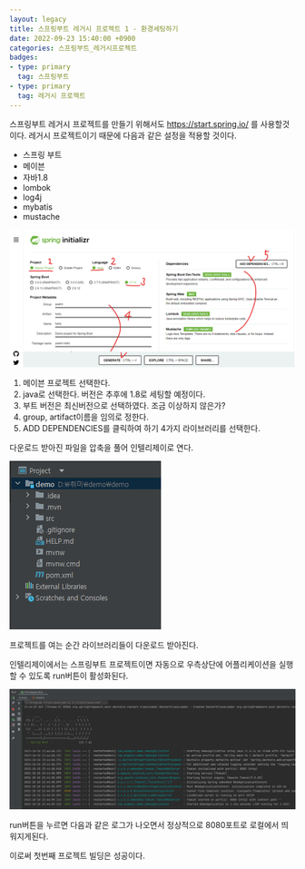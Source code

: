 ```yaml
---
layout: legacy
title: 스프링부트 레거시 프로젝트 1 - 환경세팅하기
date: 2022-09-23 15:40:00 +0900
categories: 스프링부트_레거시프로젝트
badges:
- type: primary
  tag: 스프링부트
- type: primary
  tag: 레거시 프로젝트
---
```

스프링부트 레거시 프로젝트를 만들기 위해서도 https://start.spring.io/ 를 사용할것이다.
레거시 프로젝트이기 때문에 다음과 같은 설정을 적용할 것이다.
- 스프링 부트
- 메이븐
- 자바1.8
- lombok
- log4j
- mybatis
- mustache

![legacy1](/assets/img/legacy1.png)
1. 메이븐 프로젝트 선택한다.
2. java로 선택한다. 버전은 추후에 1.8로 세팅할 예정이다.
3. 부트 버전은 최신버전으로 선택하였다. 조금 이상하지 않은가?
4. group, artifact이름을 임의로 정한다.
5. ADD DEPENDENCIES를 클릭하여 하기 4가지 라이브러리를 선택한다. 
    
다운로드 받아진 파일을 압축을 풀어 인텔리제이로 연다.

![legacy1_2](/assets/img/legacy1_2.png)

프로젝트를 여는 순간 라이브러리들이 다운로드 받아진다.

인텔리제이에서는 스프링부트 프로젝트이면 자동으로 우측상단에
어플리케이션을 실행할 수 있도록 run버튼이 활성화된다.

![legacy1_3](/assets/img/legacy1_3.png)

run버튼을 누르면 다음과 같은 로그가 나오면서 정상적으로 8080포트로
로컬에서 띄워지게된다.

이로써 첫번째 프로젝트 빌딩은 성공이다. 